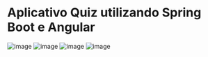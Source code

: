 # Aplicativo Quiz utilizando Spring Boot e Angular
![image](https://user-images.githubusercontent.com/44811629/145471742-c65f43c6-4218-4327-b05b-c4a2951f0c83.png)   ![image](https://user-images.githubusercontent.com/44811629/145471813-e8f7b757-00db-44fa-a806-1fdf76e95efc.png)   ![image](https://user-images.githubusercontent.com/44811629/145471674-53f30fca-1ddc-4505-9d4c-396a5847bc86.png) ![image](https://user-images.githubusercontent.com/44811629/145472017-7ceb5618-db32-41d9-b288-846830a36550.png)

